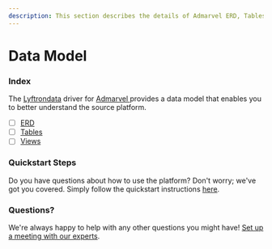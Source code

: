 ```yaml
---
description: This section describes the details of Admarvel ERD, Tables, and Views.
---
```


# Data Model

### Index

The  [Lyftrondata](https://www.lyftrondata.com/) driver for [Admarvel](https://www.lyftrondata.com/integration/admarvel/)[ ](https://www.lyftrondata.com/integration/admarvel/)provides a data model that enables you to better understand the source platform.

* [ ] [ERD](../../../marketing-analytics/admarvel/data-model/erd.md)
* [ ] [Tables](../../../marketing-analytics/admarvel/data-model/tables.md)
* [ ] [Views](../../../marketing-analytics/admarvel/data-model/views.md)

### Quickstart Steps

Do you have questions about how to use the platform? Don't worry; we've got you covered. Simply follow the quickstart instructions [here](../../../../quickstart-steps.md).

### Questions? <a href="#questions" id="questions"></a>

We're always happy to help with any other questions you might have! [Set up a meeting with our experts](https://www.lyftrondata.com/book-a-meeting/).

